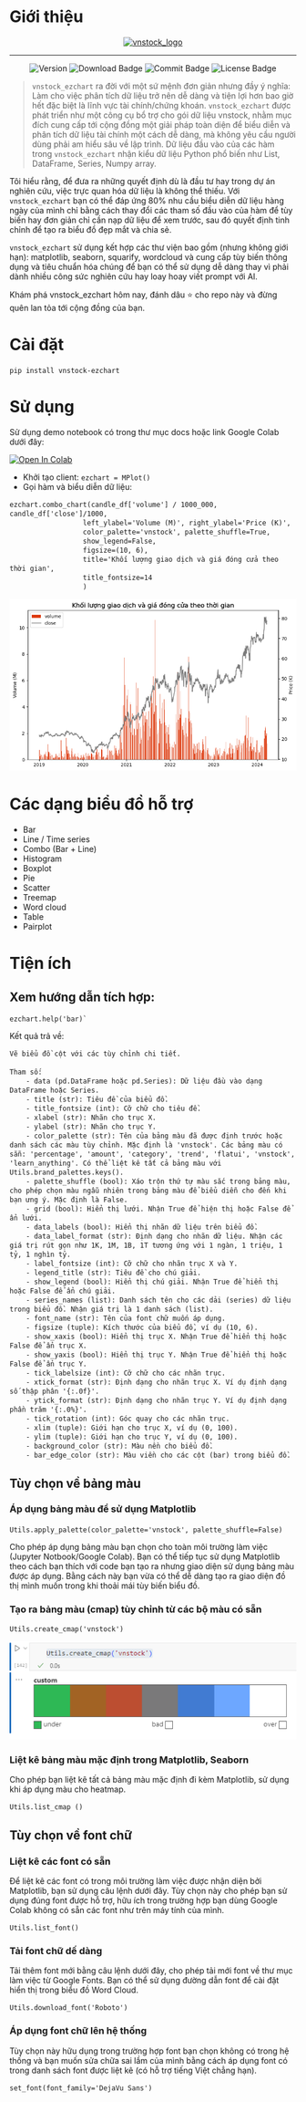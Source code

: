 # Giới thiệu

<div id="logo" align="center">
    <a href="http://vnstock.site?utm_source=vnstock_docs&utm_medium=start&utm_content=logo">
        <img src="https://raw.githubusercontent.com/thinh-vu/vnstock/beta/docs/docs/assets/images/vnstock_logo_color.png" alt="vnstock_logo"/>
    </a>
</div>

---

<div id="badges" align="center">
<img src="https://img.shields.io/pypi/pyversions/vnstock_ezchart?logoColor=brown&style=plastic" alt= "Version"/>
<img src="https://img.shields.io/pypi/dm/vnstock_ezchart" alt="Download Badge"/>
<img src="https://img.shields.io/github/last-commit/vnstock-hq/vnstock_ezchart" alt="Commit Badge"/>
<img src="https://img.shields.io/github/license/vnstock-hq/vnstock_ezchart?color=red" alt="License Badge"/>
</div>



> `vnstock_ezchart` ra đời với một sứ mệnh đơn giản nhưng đầy ý nghĩa: Làm cho việc phân tích dữ liệu trở nên dễ dàng và tiện lợi hơn bao giờ hết đặc biệt là lĩnh vực tài chính/chứng khoán. `vnstock_ezchart` được phát triển như một công cụ bổ trợ cho gói dữ liệu vnstock, nhằm mục đích cung cấp tới cộng đồng một giải pháp toàn diện để biểu diễn và phân tích dữ liệu tài chính một cách dễ dàng, mà không yêu cầu người dùng phải am hiểu sâu về lập trình. Dữ liệu đầu vào của các hàm trong `vnstock_ezchart` nhận kiểu dữ liệu Python phổ biến như List, DataFrame, Series, Numpy array.

Tôi hiểu rằng, để đưa ra những quyết định dù là đầu tư hay trong dự án nghiên cứu, việc trực quan hóa dữ liệu là không thể thiếu. Với `vnstock_ezchart` bạn có thể đáp ứng 80% nhu cầu biểu diễn dữ liệu hàng ngày của mình chỉ bằng cách thay đổi các tham số đầu vào của hàm để tùy biến hay đơn giản chỉ cần nạp dữ liệu để xem trước, sau đó quyết định tinh chỉnh để tạo ra biểu đồ đẹp mắt và chia sẻ.

`vnstock_ezchart` sử dụng kết hợp các thư viện bao gồm (nhưng không giới hạn): matplotlib, seaborn, squarify, wordcloud và cung cấp tùy biến thông dụng và tiêu chuẩn hóa chúng để bạn có thể sử dụng dễ dàng thay vì phải dành nhiều công sức nghiên cứu hay loay hoay viết prompt với AI.

Khám phá vnstock_ezchart hôm nay, đánh dâu ⭐ cho repo này và đừng quên lan tỏa tới cộng đồng của bạn.

# Cài đặt

`pip install vnstock-ezchart`

# Sử dụng

Sử dụng demo notebook có trong thư mục docs hoặc link Google Colab dưới đây: 

<a target="_blank" href="https://colab.research.google.com/github/vnstock-hq/vnstock_ezchart/blob/main/docs/vnstock_ezchart_demo.ipynb">
  <img src="https://colab.research.google.com/assets/colab-badge.svg" alt="Open In Colab"/>
</a>

- Khởi tạo client: `ezchart = MPlot()`
- Gọi hàm và biểu diễn dữ liệu: 

```
ezchart.combo_chart(candle_df['volume'] / 1000_000, candle_df['close']/1000,
                  left_ylabel='Volume (M)', right_ylabel='Price (K)',
                  color_palette='vnstock', palette_shuffle=True,
                  show_legend=False,
                  figsize=(10, 6),
                  title='Khối lượng giao dịch và giá đóng cửa theo thời gian',
                  title_fontsize=14
                  )
```
![Combo chart](https://github.com/vnstock-hq/vnstock_ezchart/blob/main/docs/assets/images/combo_chart.png?raw=true)

# Các dạng biểu đồ hỗ trợ
- Bar
- Line / Time series
- Combo (Bar + Line)
- Histogram
- Boxplot
- Pie
- Scatter
- Treemap
- Word cloud
- Table
- Pairplot

# Tiện ích

## Xem hướng dẫn tích hợp: 
```
ezchart.help('bar)`
```

Kết quả trả về:

```
Vẽ biểu đồ cột với các tùy chỉnh chi tiết.

Tham số:
    - data (pd.DataFrame hoặc pd.Series): Dữ liệu đầu vào dạng DataFrame hoặc Series.
    - title (str): Tiêu đề của biểu đồ.
    - title_fontsize (int): Cỡ chữ cho tiêu đề.
    - xlabel (str): Nhãn cho trục X.
    - ylabel (str): Nhãn cho trục Y.
    - color_palette (str): Tên của bảng màu đã được định trước hoặc danh sách các màu tùy chỉnh. Mặc định là 'vnstock'. Các bảng màu có sẵn: 'percentage', 'amount', 'category', 'trend', 'flatui', 'vnstock', 'learn_anything'. Có thể liệt kê tất cả bảng màu với Utils.brand_palettes.keys().
    - palette_shuffle (bool): Xáo trộn thứ tự màu sắc trong bảng màu, cho phép chọn màu ngẫu nhiên trong bảng màu để biểu diễn cho đến khi bạn ưng ý. Mặc định là False.
    - grid (bool): Hiển thị lưới. Nhận True để hiện thị hoặc False để ẩn lưới.
    - data_labels (bool): Hiển thị nhãn dữ liệu trên biểu đồ.
    - data_label_format (str): Định dạng cho nhãn dữ liệu. Nhận các giá trị rút gọn như 1K, 1M, 1B, 1T tương ứng với 1 ngàn, 1 triệu, 1 tỷ, 1 nghìn tỷ.
    - label_fontsize (int): Cỡ chữ cho nhãn trục X và Y.
    - legend_title (str): Tiêu đề cho chú giải.
    - show_legend (bool): Hiển thị chú giải. Nhận True để hiển thị hoặc False để ẩn chú giải.
    - series_names (list): Danh sách tên cho các dải (series) dữ liệu trong biểu đồ. Nhận giá trị là 1 danh sách (list).
    - font_name (str): Tên của font chữ muốn áp dụng.
    - figsize (tuple): Kích thước của biểu đồ, ví dụ (10, 6).
    - show_xaxis (bool): Hiển thị trục X. Nhận True để hiển thị hoặc False để ẩn trục X.
    - show_yaxis (bool): Hiển thị trục Y. Nhận True để hiển thị hoặc False để ẩn trục Y.
    - tick_labelsize (int): Cỡ chữ cho các nhãn trục.
    - xtick_format (str): Định dạng cho nhãn trục X. Ví dụ định dạng số thập phân '{:.0f}'.
    - ytick_format (str): Định dạng cho nhãn trục Y. Ví dụ định dạng phần trăm '{:.0%}'.
    - tick_rotation (int): Góc quay cho các nhãn trục.
    - xlim (tuple): Giới hạn cho trục X, ví dụ (0, 100).
    - ylim (tuple): Giới hạn cho trục Y, ví dụ (0, 100).
    - background_color (str): Màu nền cho biểu đồ.
    - bar_edge_color (str): Màu viền cho các cột (bar) trong biểu đồ.
```

## Tùy chọn về bảng màu
### Áp dụng bảng màu để sử dụng Matplotlib

`Utils.apply_palette(color_palette='vnstock', palette_shuffle=False)`

Cho phép áp dụng bảng màu bạn chọn cho toàn môi trường làm việc (Jupyter Notbook/Google Colab). Bạn có thể tiếp tục sử dụng Matplotlib theo cách bạn thích với code bạn tạo ra nhưng giao diện sử dụng bảng màu được áp dụng. Bằng cách này bạn vừa có thể dễ dàng tạo ra giao diện đồ thị mình muốn trong khi thoải mái tùy biến biểu đồ.

### Tạo ra bảng màu (cmap) tùy chỉnh từ các bộ màu có sẵn

```
Utils.create_cmap('vnstock')
```

![color_map](https://github.com/vnstock-hq/vnstock_ezchart/blob/main/docs/assets/images/color_map.png?raw=true)

### Liệt kê bảng màu mặc định trong Matplotlib, Seaborn

Cho phép bạn liệt kê tất cả bảng màu mặc định đi kèm Matplotlib, sử dụng khi áp dụng màu cho heatmap.

```
Utils.list_cmap ()
```

## Tùy chọn về font chữ

### Liệt kê các font có sẵn

Để liệt kê các font có trong môi trường làm việc được nhận diện bởi Matplotlib, bạn sử dụng câu lệnh dưới đây. Tùy chọn này cho phép bạn sử dụng đúng font được hỗ trợ, hữu ích trong trường hợp bạn dùng Google Colab không có sẵn các font như trên máy tính của mình.
```
Utils.list_font()
```

### Tải font chữ dế dàng

Tải thêm font mới bằng câu lệnh dưới đây, cho phép tải mới font về thư mục làm việc từ Google Fonts. Bạn có thể sử dụng đường dẫn font để cài đặt hiển thị trong biểu đồ Word Cloud.
```
Utils.download_font('Roboto')
```

### Áp dụng font chữ lên hệ thống

Tùy chọn này hữu dụng trong trường hợp font bạn chọn không có trong hệ thống và bạn muốn sửa chữa sai lầm của mình bằng cách áp dụng font có trong danh sách font được liệt kê (có hỗ trợ tiếng Việt chẳng hạn).

```
set_font(font_family='DejaVu Sans')
```
